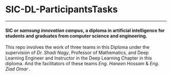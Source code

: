 # SIC-DL-ParticipantsTasks
_________________________________________________________________________________________
#### SIC or *samsung innovation campus*, a diploma in artificial intelligence for students and graduates from computer science and engineering.
This repo involves the work of three  teams in this Diploma under the supervision of *Dr. Shadi Nagy*, Professor of Mathematics, and Deep Learning Engineer and Instructor in the Deep Learning Chapter in this diploma. And the facilitators of these teams *Eng. Haneen Hossam* & *Eng. Ziad Omar* .  
